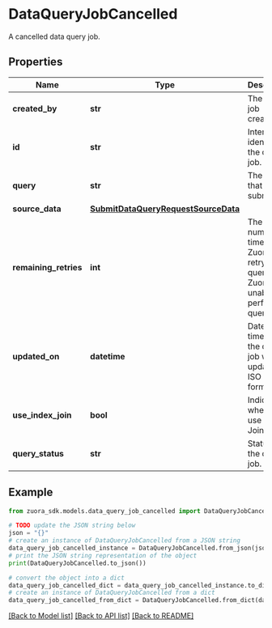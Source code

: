 # DataQueryJobCancelled

A cancelled data query job. 

## Properties

Name | Type | Description | Notes
------------ | ------------- | ------------- | -------------
**created_by** | **str** | The query job creator&#39;s Id.  | [optional] 
**id** | **str** | Internal identifier of the query job.  | [optional] 
**query** | **str** | The query that was submitted.  | [optional] 
**source_data** | [**SubmitDataQueryRequestSourceData**](SubmitDataQueryRequestSourceData.md) |  | [optional] 
**remaining_retries** | **int** | The number of times that Zuora will retry the query if Zuora is unable to perform the query.  | [optional] 
**updated_on** | **datetime** | Date and time when the query job was last updated, in ISO 8601 format.  | [optional] 
**use_index_join** | **bool** | Indicates whether to use Index Join.  | [optional] 
**query_status** | **str** | Status of the query job.  | [optional] 

## Example

```python
from zuora_sdk.models.data_query_job_cancelled import DataQueryJobCancelled

# TODO update the JSON string below
json = "{}"
# create an instance of DataQueryJobCancelled from a JSON string
data_query_job_cancelled_instance = DataQueryJobCancelled.from_json(json)
# print the JSON string representation of the object
print(DataQueryJobCancelled.to_json())

# convert the object into a dict
data_query_job_cancelled_dict = data_query_job_cancelled_instance.to_dict()
# create an instance of DataQueryJobCancelled from a dict
data_query_job_cancelled_from_dict = DataQueryJobCancelled.from_dict(data_query_job_cancelled_dict)
```
[[Back to Model list]](../README.md#documentation-for-models) [[Back to API list]](../README.md#documentation-for-api-endpoints) [[Back to README]](../README.md)


